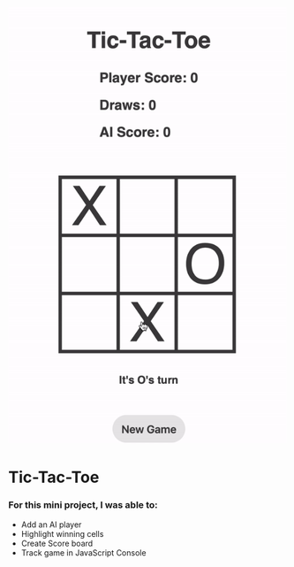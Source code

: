 <img src= "ezgif.com-video-to-gif.gif">

# Tic-Tac-Toe

### For this mini project, I was able to:

* Add an AI player
* Highlight winning cells
* Create Score board
* Track game in JavaScript Console

